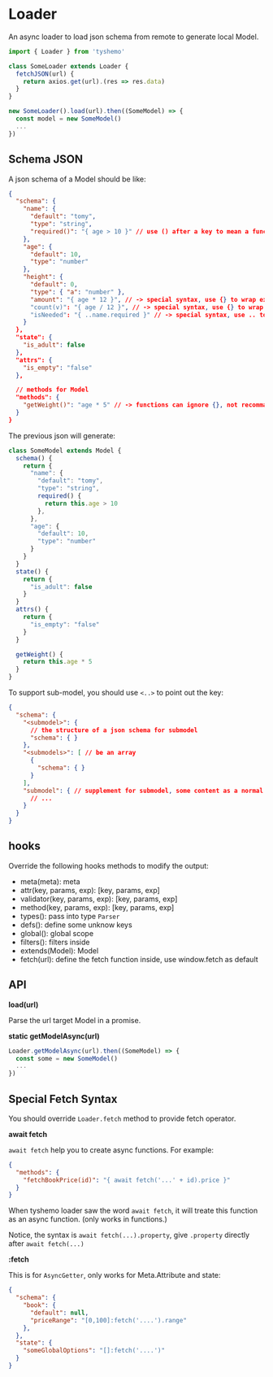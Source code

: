 # Loader

An async loader to load json schema from remote to generate local Model.

```js
import { Loader } from 'tyshemo'

class SomeLoader extends Loader {
  fetchJSON(url) {
    return axios.get(url).(res => res.data)
  }
}

new SomeLoader().load(url).then((SomeModel) => {
  const model = new SomeModel()
  ...
})
```

## Schema JSON

A json schema of a Model should be like:

```json
{
  "schema": {
    "name": {
      "default": "tomy",
      "type": "string",
      "required()": "{ age > 10 }" // use () after a key to mean a function attribute
    },
    "age": {
      "default": 10,
      "type": "number"
    },
    "height": {
      "default": 0,
      "type": { "a": "number" },
      "amount": "{ age * 12 }", // -> special syntax, use {} to wrap expression, equal: "amount()": "age * 12"
      "count(v)": "{ age / 12 }", // -> special syntax, use {} to wrap expression, equal: "count(v)": "age / 12"
      "isNeeded": "{ ..name.required }" // -> special syntax, use .. to instead of `$views.`, equal: "isNeeded": "$views.name.required"
    }
  },
  "state": {
    "is_adult": false
  },
  "attrs": {
    "is_empty": "false"
  },

  // methods for Model
  "methods": {
    "getWeight()": "age * 5" // -> functions can ignore {}, not recommanded
  }
}
```

The previous json will generate:

```js
class SomeModel extends Model {
  schema() {
    return {
      "name": {
        "default": "tomy",
        "type": "string",
        required() {
          return this.age > 10
        },
      },
      "age": {
        "default": 10,
        "type": "number"
      }
    }
  }
  state() {
    return {
      "is_adult": false
    }
  }
  attrs() {
    return {
      "is_empty": "false"
    }
  }

  getWeight() {
    return this.age * 5
  }
}
```

To support sub-model, you should use `<..>` to point out the key:

```json
{
  "schema": {
    "<submodel>": {
      // the structure of a json schema for submodel
      "schema": { }
    },
    "<submodels>": [ // be an array
      {
        "schema": { }
      }
    ],
    "submodel": { // supplement for submodel, some content as a normal field meta
      // ...
    }
  }
}
```

## hooks

Override the following hooks methods to modify the output:

- meta(meta): meta
- attr(key, params, exp): [key, params, exp]
- validator(key, params, exp): [key, params, exp]
- method(key, params, exp): [key, params, exp]
- types(): pass into type `Parser`
- defs(): define some unknow keys
- global(): global scope
- filters(): filters inside
- extends(Model): Model
- fetch(url): define the fetch function inside, use window.fetch as default

## API

**load(url)**

Parse the url target Model in a promise.

**static getModelAsync(url)**

```js
Loader.getModelAsync(url).then((SomeModel) => {
  const some = new SomeModel()
  ...
})
```

## Special Fetch Syntax

You should override `Loader.fetch` method to provide fetch operator.

**await fetch**

`await fetch` help you to create async functions. For example:

```json
{
  "methods": {
    "fetchBookPrice(id)": "{ await fetch('...' + id).price }"
  }
}
```

When tyshemo loader saw the word `await fetch`, it will treate this function as an async function. (only works in functions.)

Notice, the syntax is `await fetch(...).property`, give `.property` directly after `await fetch(...)`

**:fetch**

This is for `AsyncGetter`, only works for Meta.Attribute and state:

```json
{
  "schema": {
    "book": {
      "default": null,
      "priceRange": "[0,100]:fetch('....').range"
    },
  },
  "state": {
    "someGlobalOptions": "[]:fetch('....')"
  }
}
```
